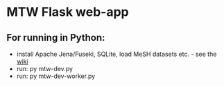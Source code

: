 # MTW Flask web-app

## For running in Python:

* install Apache Jena/Fuseki, SQLite, load MeSH datasets etc. - see the [wiki](https://github.com/filak/MTW-MeSH/wiki)
* run: py mtw-dev.py
* run: py mtw-dev-worker.py
